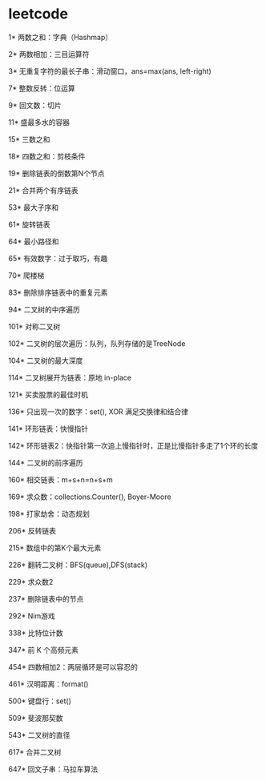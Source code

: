# leetcode
1* 两数之和：字典（Hashmap）

2* 两数相加：三目运算符

3* 无重复字符的最长子串：滑动窗口，ans=max(ans, left-right)

7* 整数反转：位运算

9* 回文数：切片

11* 盛最多水的容器

15* 三数之和

18* 四数之和：剪枝条件

19* 删除链表的倒数第N个节点

21* 合并两个有序链表

53* 最大子序和

61* 旋转链表

64* 最小路径和

65* 有效数字：过于取巧，有趣

70* 爬楼梯

83* 删除排序链表中的重复元素

94* 二叉树的中序遍历

101* 对称二叉树

102* 二叉树的层次遍历：队列，队列存储的是TreeNode

104* 二叉树的最大深度

114* 二叉树展开为链表：原地 in-place

121* 买卖股票的最佳时机

136* 只出现一次的数字：set(), XOR 满足交换律和结合律

141* 环形链表：快慢指针

142* 环形链表2：快指针第一次追上慢指针时，正是比慢指针多走了1个环的长度

144* 二叉树的前序遍历

160* 相交链表：m+s+n=n+s+m

169* 求众数：collections.Counter(), Boyer-Moore

198* 打家劫舍：动态规划

206* 反转链表

215* 数组中的第K个最大元素

226* 翻转二叉树：BFS(queue),DFS(stack)

229* 求众数2

237* 删除链表中的节点

292* Nim游戏

338* 比特位计数

347* 前 K 个高频元素

454* 四数相加2：两层循环是可以容忍的

461* 汉明距离：format()

500* 键盘行：set()

509* 斐波那契数

543* 二叉树的直径

617* 合并二叉树

647* 回文子串：马拉车算法
